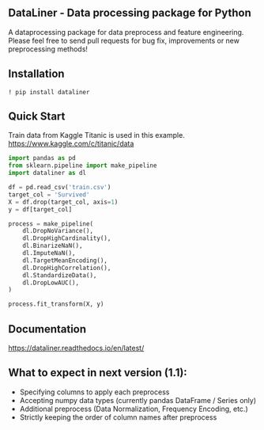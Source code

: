 ## DataLiner - Data processing package for Python 
A dataprocessing package for data preprocess and feature engineering.<br>
Please feel free to send pull requests for bug fix, improvements or new preprocessing methods!

## Installation
```
! pip install dataliner
```

## Quick Start
Train data from Kaggle Titanic is used in this example. https://www.kaggle.com/c/titanic/data

```python
import pandas as pd
from sklearn.pipeline import make_pipeline
import dataliner as dl

df = pd.read_csv('train.csv')
target_col = 'Survived'
X = df.drop(target_col, axis=1)
y = df[target_col]

process = make_pipeline(
    dl.DropNoVariance(),
    dl.DropHighCardinality(),
    dl.BinarizeNaN(),
    dl.ImputeNaN(),
    dl.TargetMeanEncoding(),
    dl.DropHighCorrelation(),
    dl.StandardizeData(),
    dl.DropLowAUC(),
)

process.fit_transform(X, y)

```

## Documentation
https://dataliner.readthedocs.io/en/latest/

## What to expect in next version (1.1):
- Specifying columns to apply each preprocess
- Accepting numpy data types (currently pandas DataFrame / Series only)
- Additional preprocess (Data Normalization, Frequency Encoding, etc.)
- Strictly keeping the order of column names after preprocess
